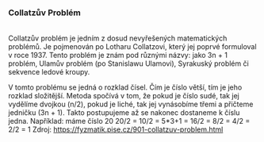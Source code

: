 <h3>Collatzův Problém</h3><br />
Collatzův problém je jedním z dosud nevyřešených matematických problémů. Je pojmenován po Lotharu Collatzovi, který jej poprvé formuloval v roce 1937. Tento problém je znám pod různými názvy: jako 3n + 1 problém, Ulamův problém (po Stanislawu Ulamovi), Syrakuský problém či sekvence ledové kroupy.


V tomto problému se jedná o rozklad čísel. Čím je číslo větší, tím je jeho rozklad složitější. Metoda spočívá v tom, že pokud je číslo sudé, tak jej vydělíme dvojkou (n/2), pokud je liché, tak jej vynásobíme třemi a přičteme jedničku (3n + 1). Takto postupujeme až se nakonec dostaneme k číslu jedna.
Například: máme číslo 20
20/2 = 10/2 = 5*3+1 = 16/2 = 8/2 = 4/2 = 2/2 = 1
Zdroj: https://fyzmatik.pise.cz/901-collatzuv-problem.html
